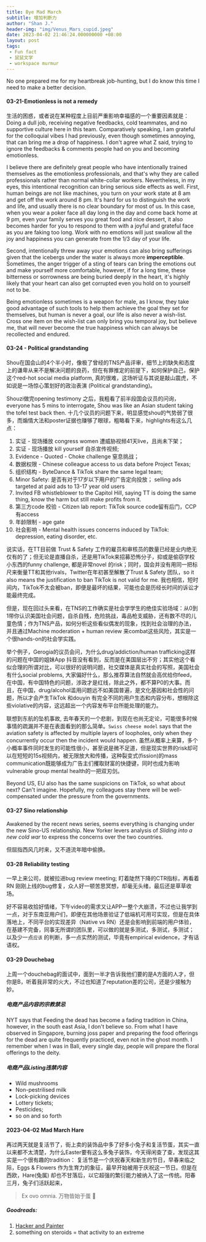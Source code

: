 ```yaml
---
title: Bye Mad March
subtitle: 增加判断力
author: "Shan J."
header-img: "img/Venus_Mars_cupid.jpeg"
date: 2023-04-02 21:46:24.000000000 +08:00
layout: post
tags:
 - Fun fact
 - 鼠鼠文学
 - workspace murmur
---
```


No one prepared me for my heartbreak job-hunting, but I do know this time I need to make a better decision.

#### 03-21-Emotionless is not a remedy

生活的困惑，或者说在某种程度上目前严重影响幸福感的一个重要因素就是：Doing a dull job, receiving negative feedbacks, cold teammates, and no supportive culture here in this team. Comparatively speaking, I am grateful for the colloquial vibes I had previously, even though sometimes annoying, that can bring me a drop of happiness. I don't agree what Z said, trying to ignore the feedbacks & comments people had on you and becoming emotionless.

I believe there are definitely great people who have intentionally trained themselves as the emotionless professionals, and that's why they are called professionals rather than normal white-collar workers. Nevertheless, in my eyes, this intentional recognition can bring serious side effects as well. First, human beings are not like machines, you turn on your work state at 8 am and get off the work around 8 pm. It's hard for us to distinguish the work and life, and usually there is no clear boundary for most of us. In this case, when you wear a poker face all day long in the day and come back home at 9 pm, even your family serves you great food and nice dessert, it also becomes harder for you to respond to them with a joyful and grateful face as you are faking too long. Work with no emotions will just swallow all the joy and happiness you can generate from the 1/3 day of your life.

Second, intentionally threw away your emotions can also bring sufferings given that the icebergs under the water is always more  **imperceptible**. Sometimes, the anger trigger of a sting of tears can bring the emotions out and make yourself more comfortable, however, if for a long time, these bitterness or sorrowness are being buried deeply in the heart, it's highly likely that your heart can also get corrupted even you hold on to yourself not to be.

Being emotionless sometimes is a weapon for male, as I know, they take good advantage of such tools to help them achieve the goal they set for themselves, but human is never a goal, our life is also never a wish-list. Cross one item on the wish-list can only bring you temporal joy, but believe me, that will never become the true happiness which can always be recollected and endured.

#### 03-24 - Political grandstanding

Shou在国会山的4个半小时，像极了曾经的TNS产品评审，细节上的缺失和态度上的谦卑从来不是解决问题的良药，但在有罪推定的前提下，如何保护自己，保护这个red-hot social media platform, 真的很难，这场听证与其说是敲山震虎，不如说是一场惊心策划好的政治表演 (Political grandstanding)。

Shouzi做完opening testimony 之后，我粗看了前半段国会议员的问询，everyone has 5 mins to interrogate, Shou was like an Asian student taking the tofel test back then. 十几个议员的问题下来，明显感觉shou的气势弱了很多，而煽情大法和poster证据也赚够了眼球，粗略看下来，highlights有这么几点：

1. 实证 - 现场播放 congress women 遭威胁视频41天live，且尚未下架；
2. 实证 - 现场播放 kill yourself 自杀宣传视频;
3. Evidence - Quoted - Choke challenge 窒息挑战；
4. 数据权限 - Chinese colleague access to us data before Project Texas;
5. 组织结构 - ByteDance & TikTok share the same legal team;
6. Minor Safety: 是否有对于17岁以下用户的广告定向投放； selling ads targeted at paid ads to 13-17 year old users
7. Invited FB whistleblower to the Capitol Hill, saying TT is doing the same thing, know the harm but still make profits from it.
8. 第三方code 校验 - Citizen lab report: TikTok source code留有后门，CCP 有access
9. 年龄限制 - age gate
10. 社会影响 - Mental health issues concerns induced by TikTok: depression, eating disorder, etc.

说实话，在TT目前做 Trust & Safety 工作的雇员和审核员的数量已经是业内绝无仅有的了；但无论是直播自杀，还是用TikTok来招募恐怖分子，抑或是偷窃学校小东西的funny challenge, 都是非常novel 的risk；同时，国会并没有用同一把标尺来衡量TT和其他rivals，Twitter在年初甚至解散了Trust & Safety 团队，so it also means the justification to ban TikTok is not valid for me. 我也相信，短时间内，TikTok不太会被ban，即便是最坏的结果，可能也会是历经长时间的诉讼才能最终完成。

但是，现在回过头来看，在TNS的工作确实是社会学学生的绝佳实验场域：从0到1带你认识美国社会问题，自杀自残，危险挑战，毒品枪支威胁，还有数不尽的儿童色情；作为TNS产品，如何分析这些看似偶发的现象，找到社会治理的办法，并且通过Machine moderation + human review 来combat这些风险，其实是一个很hands-on的社会学实践。

举个例子，Gerogia的议员会问，为什么drug/addiction/human trafficking这样的问题在中国的姐妹App 抖音没有看到，反而是在美国层出不穷；其实他这个看似合理的所谓对比，可以很好的说明问题，社交媒体是真实社会的写照，美国社会有什么social problems, 大家偏好什么，那么推荐算法自然就会高优给你feed，在中国，有中国特色的问题，涉政才是红线，除此之外，都不算P0的大事。而且，在中国，drug/alcohol滥用问题远不如美国普遍，是文化基因和社会性的问题，所以才会产生TikTok 和douyin 有完全不同的用户生态和内容分布，想根除这些violative的内容，这远超出一个内容发布平台所能处理的能力。

联想到东航的坠机事故, 去年春天的一个悲剧，到现在也尚无定论，可能很多时候事情的疏漏并不是在表面看到的那么简单。`Swiss cheese model` says that the aviation safety is affected by multiple layers of loopholes, only when they concurrently occur then the incident would happen. 虽然从概率上来算，多个小概率事件同时发生的可能性很小，甚至说是微不足道，但是现实世界的risk却可以在短短的15s视频内，被无限放大和传播，这种裂变式(fission)的mass communication既能够成为广告主们攫取财富的快捷键，同时也成为影响vulnerable group mental health的一把双刃剑。

Beyond US, EU also has the same suspicions on TikTok, so what about next? Can't imagine. Hopefully, my colleagues stay there will be well-compensated under the pressure from the governments.

#### 03-27 Sino relationship

Awakened by the recent news series, seems everything is changing under the new Sino-US relationship. New Yorker levers analysis of *Sliding into a new cold war* to express the concerns over the two countries.

但屈指西风几时来，又不道流年暗中偷换。

#### 03-28 Reliability testing

一早上来公司，就被拉进bug review meeting; 盯着陡然下降的CTR指标，再看着RN 刚刚上线的bug修复，众人好一顿苦思冥想，却毫无头绪，最后还是草草收场。

好不容易收拾好情绪，下午video的需求又让APP一整个大崩溃，不过也让我学到一点，对于东南亚用户们，即便在其他场景验证了低端机可用可实现，但是在具体落地上，不同平台的实现差异（Native vs RN）还是会影响到前端的用户体验，在基建不完备，同事无所谓的团队里，可以做的就是多测试，多测试，多测试； 以及少一点`应该` 的判断，多一点实然的测试，毕竟有empirical evidence，才有话语权。

#### 03-29 Douchebag

上周一个douchebag的面试中，面到一半才告诉我他们要的是A方面的人才，但你是B，听着我非常的火大，不过也知道了reputation差的公司，还是少接触为妙。

##### 电商产品内容的宗教禁忌

NYT says that Feeding the dead has become a fading tradition in China, however, in the south east Asia, I don't believe so. From what I have observed in Singapore, burning joss paper and preparing the food offerings for the dead are quite frequently practiced, even not in the ghost month. I remember when I was in Bali, every single day, people will prepare the floral offerings to the deity.

##### 电商产品Listing违禁内容

* Wild mushrooms
* Non-pestrilised milk
* Lock-picking devices
* Lottery tickets;
* Pesticides;
* so on and so forth


#### 2023-04-02 **Mad March Hare**

再过两天就是复活节了，街上卖的装饰品中多了好多小兔子和复活节蛋，其实一直以来都不太清楚，为什么Easter要有这么多兔子装饰，今天得闲查了查，发现这其实是一个很有趣的tradition：
复活节是一个庆祝春天和新生的节日，早春来临之际，Eggs & Flowers 作为生育力的象征，最早开始被用于庆祝这一节日。但是在西欧，Hare(兔属) 却也不甘落后，以它超强的繁衍能力被纳入了这一传统。阳春三月，兔子们活跃起来，
> Ex ovo omnia. 万物皆始于蛋 🥚

##### Goodreads:

1. [Hacker and Painter](http://www.paulgraham.com/hp.html)
2. something on steroids  = that activity to an extreme

